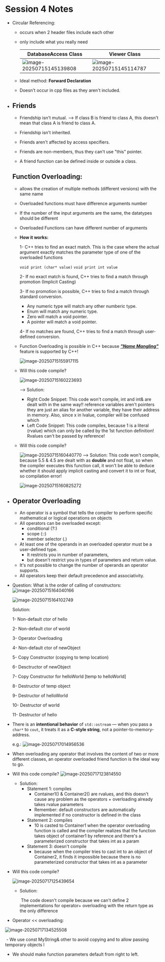# Session 4 Notes

- Circular Referencing: 

  - occurs when 2 header files include each other

  - only include what you really need

    | DatabaseAccess Class                                         | Viewer Class                                                 |
    | ------------------------------------------------------------ | ------------------------------------------------------------ |
    | ![image-20250715145139808](C:\Users\hp\AppData\Roaming\Typora\typora-user-images\image-20250715145139808.png) | ![image-20250715145114787](C:\Users\hp\AppData\Roaming\Typora\typora-user-images\image-20250715145114787.png) |

  - Ideal method: **Forward Declaration**
  - Doesn't occur in cpp files as they aren't included.

- ## Friends

  - Friendship isn't mutual. --> If class B is friend to class A, this doesn't mean that class A is friend to class A.

  - Friendship isn't inherited.

  - Friends aren't affected by access specifiers.

  - Friends are non-members, thus they can't use "this" pointer.

  - A friend function can be defined inside or outside a class.

  ## Function Overloading:

  - allows the creation of multiple methods (different versions) with the same name

  - Overloaded functions must have difference arguments number

  - If the number of the input arguments are the same, the datatypes should be different

  - Overloaded Functions can have different number of arguments

  - **How it works:**

    1- C++ tries to find an exact match. This is the case where the actual argument exactly matches the parameter type of one of the overloaded functions

    `void print (char* value)`
    `void print int value`

    2- If no exact match is found, C++ tries to find a match through promotion (Implicit Casting)

    3- If no promotion is possible, C++ tries to find a match through standard conversion.

    - Any numeric type will match any other numberic type.
    - Enum will match any numeric type.
    - Zero will match a void pointer.
    - A pointer will match a void pointer.

    4- If no matches are found, C++ tries to find a match through user-defined conversion.

  - Function Overloading is possible in C++ because ***<u>"Name Mangling"</u>*** feature is supported by C++!

    ![image-20250715155917115](C:\Users\hp\AppData\Roaming\Typora\typora-user-images\image-20250715155917115.png)

  - Will this code compile? 

    ![image-20250715160223693](C:\Users\hp\AppData\Roaming\Typora\typora-user-images\image-20250715160223693.png)

    --> Solution: 

    - Right Code Snippet: This code won't compile, int and int& are dealt with in the same way!! reference variables aren't pointers they are just an alias for another variable, they have their address in memory. Also, since x in lvalue, compiler will be confused which 
    - Left Code Snippet: This code compiles, because 1 is a literal (rvalue) which can only be called by the 1st function definition! Rvalues can't be passed by reference!

  - Will this code compile?

    ![image-20250715160440770](C:\Users\hp\AppData\Roaming\Typora\typora-user-images\image-20250715160440770.png)
    --> Solution: This code won't compile, because 5.5 & 4.5 are dealt with as **double** and not float, so when the compiler executes this function call, it won't be able to deduce whether it should apply implicit casting and convert it to int or float, so compilation error!

    ![image-20250715160825272](C:\Users\hp\AppData\Roaming\Typora\typora-user-images\image-20250715160825272.png)

    

- ## Operator Overloading

  - An operator is a symbol that tells the compiler to perform specific mathematical or logical operations on objects
  - All operators can be overloaded except:
    - conditional (?:)
    - scope (::)
    - member selector (.)
  - At least one of the operands in an overloaded operator must be a user-defined type.
    - It restricts you in number of parameters,
    - but doesn't restrict you in types of parameters and return value.
  - It's not possible to change the number of operands an operator supports.
  - All operators keep their default precedence and associativity.

- Question: What is the order of calling of constructors:
  ![image-20250715164040166](C:\Users\hp\AppData\Roaming\Typora\typora-user-images\image-20250715164040166.png)

  ![image-20250715164102749](C:\Users\hp\AppData\Roaming\Typora\typora-user-images\image-20250715164102749.png)

  Solution: 

  1- Non-default ctor of hello

  2- Non-default ctor of world

  3- Operator Overloading

  4- Non-default ctor of newObject

  5- Copy Constructor (copying to temp location)

  6- Desctructor of newObject

  7- Copy Constructor for helloWorld [temp to helloWorld]

  8- Destructor of temp object

  9- Destructor of helloWorld

  10- Destructor of world

  11- Destructor of hello

- There is an **intentional behavior** of `std::ostream` — when you pass a `char*` to `cout`, it treats it as a **C-style string**, not a pointer-to-memory-address.

  e.g.: ![image-20250717014956536](C:\Users\hp\AppData\Roaming\Typora\typora-user-images\image-20250717014956536.png)

- When overloading any operator that involves the content of two or more different classes, an operator overloaded friend function is the ideal way to go.
- Will this code compile?
  ![image-20250717123814550](C:\Users\hp\AppData\Roaming\Typora\typora-user-images\image-20250717123814550.png)
  - Solution:
    - Statement 1: compiles
      - Container1() & Container2() are rvalues, and this doesn't cause any problem as the operators + overloading already takes rvalue parameters
      - Remember: default constructors are automatically implemented if no constructor is defined in the class
    - Statement 2: compiles
      - 10 is casted to Container1 when the operator overloading function is called and the compiler realizes that the function takes object of container1 by reference and there's a parameterized constructor that takes int as a param
    - Statement 3: doesn't compile
      - because when the compiler tries to cast int to an object of Container2, it finds it impossible because there is no parameterized constructor that takes int as a parameter 

- Will this code compile?

  ![image-20250717125439654](C:\Users\hp\AppData\Roaming\Typora\typora-user-images\image-20250717125439654.png)

  - Solution:

    ​	The code doesn't compile because we can't define 2 implementations for operator+ overloading with the return type as the only difference 

- Operator << overloading:

![image-20250717134525508](C:\Users\hp\AppData\Roaming\Typora\typora-user-images\image-20250717134525508.png)

​	- We use const MyString& other to avoid copying and to allow passing temporary objects l

- We should make function parameters default from right to left.